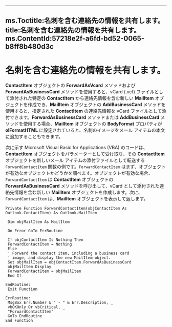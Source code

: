 

---
ms.Toctitle:名刺を含む連絡先の情報を共有します。
title:名刺を含む連絡先の情報を共有します。
ms.ContentId:57218e2f-a6fd-bd52-0065-b8ff8b480d3c
---
# 名刺を含む連絡先の情報を共有します。




**ContactItem** オブジェクトの **ForwardAsVcard** メソッドおよび **ForwardAsBusinessCard** メソッドを使用すると、vCard (.vcf) ファイルとして添付された特定の **ContactItem** から連絡先情報を含む新しい **MailItem** オブジェクトを作成でき、**MailItem** オブジェクトの **AddBusinessCard** メソッドを使用すると、指定された **ContactItem** の連絡先情報を vCard ファイルとして添付できます。**ForwardAsBusinessCard** メソッドまたは **AddBusinessCard** メソッドを使用する場合、**MailItem** オブジェクトの **BodyFormat** プロパティが **olFormatHTML** に設定されていると、名刺のイメージをメール アイテムの本文に追加することもできます。



次に示す Microsoft Visual Basic for Applications (VBA) のコードは、**ContactItem** オブジェクトをパラメーターとして受け取り、その **ContactItem** オブジェクトを新しいメール アイテムの添付ファイルとして転送する `ForwardContactItem` 関数の例です。`ForwardContactItem` はまず、オブジェクトが有効なオブジェクトかどうかを調べます。オブジェクトが有効な場合、`ForwardContactItem` は **ContactItem** オブジェクトの **ForwardAsBusinessCard** メソッドを呼び出して、vCard として添付された連絡先情報を含む新しい **MailItem** オブジェクトを作成します。次に、`ForwardContactItem` は、**MailItem** オブジェクトを表示して返します。

```vba
Private Function ForwardContactItem(objContactItem As Outlook.ContactItem) As Outlook.MailItem 
 
 Dim objMailItem As MailItem 
 
 On Error GoTo ErrRoutine 
 
 If objContactItem Is Nothing Then 
 ForwardContactItem = Nothing 
 Else 
 ' Forward the contact item, including a business card 
 ' image, and display the new MailItem object. 
 Set objMailItem = objContactItem.ForwardAsBusinessCard 
 objMailItem.Display 
 ForwardContactItem = objMailItem 
 End If 
 
EndRoutine: 
 Exit Function 
 
ErrRoutine: 
 MsgBox Err.Number & " - " & Err.Description, _ 
 vbOKOnly Or vbCritical, _ 
 "ForwardContactItem" 
 GoTo EndRoutine 
End Function 

```



